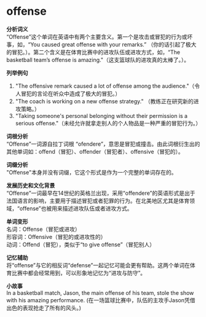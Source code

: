 # offense

**分析词义**  
“Offense”这个单词在英语中有两个主要含义。第一个是攻击或冒犯的行为或坏事，如，“You caused great offense with your remarks.” （你的话引起了极大的冒犯。）。第二个含义是在体育比赛中的进攻队伍或进攻方式，如，“The basketball team’s offense is amazing."（这支篮球队的进攻真的太棒了。）。

  

**列举例句**

  

1.  "The offensive remark caused a lot of offense among the audience."（令人冒犯的言论在听众中造成了极大的冒犯。）
2.  "The coach is working on a new offense strategy." （教练正在研究新的进攻策略。）
3.  "Taking someone's personal belonging without their permission is a serious offense."（未经允许就拿走别人的个人物品是一种严重的冒犯行为。）

  

**词根分析**  
“Offense”一词源自拉丁词根 “ofendere”，意思是冒犯或撞击。由此词根衍生出的其他单词如：offend（冒犯）、offender（冒犯者）、offensive（冒犯的）。

  

**词缀分析**  
"Offense"本身并没有词缀，它这个形式是作为一个完整的单词存在的。

  

**发展历史和文化背景**  
“Offense”一词最早在14世纪的英格兰出现，采用“offendere”的英语形式是出于法国语言的影响，主要用于描述冒犯或者犯罪的行为。在北美地区尤其是体育领域，“offense”也被用来描述进攻队伍或者进攻方式。

  

**单词变形**  
名词：Offense（冒犯或进攻）  
形容词：Offensive（冒犯的或进攻性的）  
动词：Offend（冒犯），类似于“to give offense”（冒犯别人）

  

**记忆辅助**  
将“offense”与它的相反词“defense”一起记忆可能会更有帮助。这两个单词在体育比赛中都会经常用到，可以形象地记忆为“进攻与防守”。

  

**小故事**  
In a basketball match, Jason, the main offense of his team, stole the show with his amazing performance. (在一场篮球比赛中，队伍的主攻手Jason凭借出色的表现抢走了所有的风头。)
